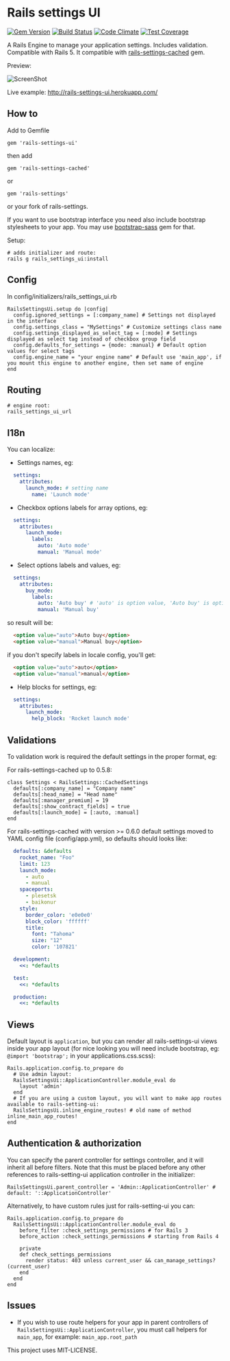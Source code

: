 Rails settings UI
================================

[![Gem Version](https://badge.fury.io/rb/rails-settings-ui.png)](http://badge.fury.io/rb/rails-settings-ui)
[![Build Status](https://travis-ci.org/accessd/rails-settings-ui.svg?branch=master)](https://travis-ci.org/accessd/rails-settings-ui)
[![Code Climate](https://codeclimate.com/github/accessd/rails-settings-ui/badges/gpa.svg)](https://codeclimate.com/github/accessd/rails-settings-ui)
[![Test Coverage](https://codeclimate.com/github/accessd/rails-settings-ui/badges/coverage.svg)](https://codeclimate.com/github/accessd/rails-settings-ui/coverage)

A Rails Engine to manage your application settings. Includes validation. Compatible with Rails 5.
It compatible with [rails-settings-cached](https://github.com/huacnlee/rails-settings-cached) gem.

Preview:

![ScreenShot](https://raw.github.com/accessd/rails-settings-ui/master/doc/img/settings-page.png)

Live example: http://rails-settings-ui.herokuapp.com/

How to
-----

Add to Gemfile

    gem 'rails-settings-ui'

then add

    gem 'rails-settings-cached'

or

    gem 'rails-settings'

or your fork of rails-settings.

If you want to use bootstrap interface you need also include bootstrap stylesheets to your app.
You may use [bootstrap-sass](https://github.com/twbs/bootstrap-sass) gem for that.

Setup:

    # adds initializer and route:
    rails g rails_settings_ui:install

Config
------------

In config/initializers/rails_settings_ui.rb

    RailsSettingsUi.setup do |config|
      config.ignored_settings = [:company_name] # Settings not displayed in the interface
      config.settings_class = "MySettings" # Customize settings class name
      config.settings_displayed_as_select_tag = [:mode] # Settings displayed as select tag instead of checkbox group field
      config.defaults_for_settings = {mode: :manual} # Default option values for select tags
      config.engine_name = "your engine name" # Default use 'main_app', if you mount this engine to another engine, then set name of engine
    end

Routing
-------

    # engine root:
    rails_settings_ui_url

I18n
-------------

You can localize:

*  Settings names, eg:

```yaml
  settings:
    attributes:
      launch_mode: # setting name
        name: 'Launch mode'
```

*  Checkbox options labels for array options, eg:

```yaml
  settings:
    attributes:
      launch_mode:
        labels:
          auto: 'Auto mode'
          manual: 'Manual mode'
```

*  Select options labels and values, eg:

```yaml
  settings:
    attributes:
      buy_mode:
        labels:
          auto: 'Auto buy' # 'auto' is option value, 'Auto buy' is option label
          manual: 'Manual buy'
```

so result will be:

```html
  <option value="auto">Auto buy</option>
  <option value="manual">Manual buy</option>
```

if you don't specify labels in locale config, you'll get:

```html
  <option value="auto">auto</option>
  <option value="manual">manual</option>
```

*  Help blocks for settings, eg:

```yaml
  settings:
    attributes:
      launch_mode:
        help_block: 'Rocket launch mode'
```

Validations
-------------

To validation work is required the default settings in the proper format, eg:

For rails-settings-cached up to 0.5.8:

    class Settings < RailsSettings::CachedSettings
      defaults[:company_name] = "Company name"
      defaults[:head_name] = "Head name"
      defaults[:manager_premium] = 19
      defaults[:show_contract_fields] = true
      defaults[:launch_mode] = [:auto, :manual]
    end

For rails-settings-cached with version >= 0.6.0 default settings moved to YAML config file (config/app.yml), so
defaults should looks like:

```yaml
  defaults: &defaults
    rocket_name: "Foo"
    limit: 123
    launch_mode:
      - auto
      - manual
    spaceports:
      - plesetsk
      - baikonur
    style:
      border_color: 'e0e0e0'
      block_color: 'ffffff'
      title:
        font: "Tahoma"
        size: "12"
        color: '107821'

  development:
    <<: *defaults

  test:
    <<: *defaults

  production:
    <<: *defaults
```

Views
-------------

Default layout is `application`, but you can render all rails-settings-ui views inside your app layout
(for nice looking you will need include bootstrap, eg: `@import 'bootstrap';` in your applications.css.scss):

    Rails.application.config.to_prepare do
      # Use admin layout:
      RailsSettingsUi::ApplicationController.module_eval do
        layout 'admin'
      end
      # If you are using a custom layout, you will want to make app routes available to rails-setting-ui:
      RailsSettingsUi.inline_engine_routes! # old name of method inline_main_app_routes!
    end


Authentication & authorization
------------------------------

You can specify the parent controller for settings controller, and it will inherit all before filters.
Note that this must be placed before any other references to rails-setting-ui application controller in the initializer:

    RailsSettingsUi.parent_controller = 'Admin::ApplicationController' # default: '::ApplicationController'

Alternatively, to have custom rules just for rails-setting-ui you can:

    Rails.application.config.to_prepare do
      RailsSettingsUi::ApplicationController.module_eval do
        before_filter :check_settings_permissions # for Rails 3
        before_action :check_settings_permissions # starting from Rails 4

        private
        def check_settings_permissions
          render status: 403 unless current_user && can_manage_settings?(current_user)
        end
      end
    end

Issues
-------------

  * If you wish to use route helpers for your app in parent controllers of `RailsSettingsUi::ApplicationController`, you must call helpers for `main_app`, for example: `main_app.root_path`


This project uses MIT-LICENSE.
